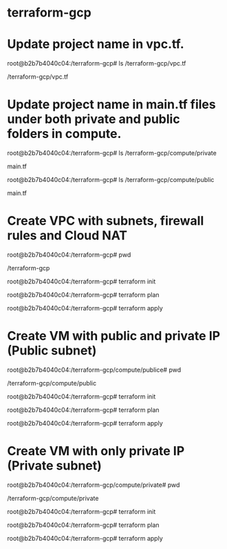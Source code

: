 # terraform-gcp

# Update project name in vpc.tf.

root@b2b7b4040c04:/terraform-gcp# ls /terraform-gcp/vpc.tf

/terraform-gcp/vpc.tf



# Update project name in main.tf files under both private and public folders in compute.

root@b2b7b4040c04:/terraform-gcp# ls /terraform-gcp/compute/private

main.tf

root@b2b7b4040c04:/terraform-gcp# ls /terraform-gcp/compute/public

main.tf




# Create VPC with subnets, firewall rules and Cloud NAT

root@b2b7b4040c04:/terraform-gcp# pwd

/terraform-gcp

root@b2b7b4040c04:/terraform-gcp# terraform init

root@b2b7b4040c04:/terraform-gcp# terraform plan

root@b2b7b4040c04:/terraform-gcp# terraform apply




# Create VM with public and private IP (Public subnet)

root@b2b7b4040c04:/terraform-gcp/compute/publice# pwd

/terraform-gcp/compute/public

root@b2b7b4040c04:/terraform-gcp# terraform init

root@b2b7b4040c04:/terraform-gcp# terraform plan

root@b2b7b4040c04:/terraform-gcp# terraform apply




# Create VM with only private IP (Private subnet)

root@b2b7b4040c04:/terraform-gcp/compute/private# pwd

/terraform-gcp/compute/private

root@b2b7b4040c04:/terraform-gcp# terraform init

root@b2b7b4040c04:/terraform-gcp# terraform plan

root@b2b7b4040c04:/terraform-gcp# terraform apply

